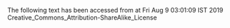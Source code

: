 The following text has been accessed from at Fri Aug 9 03:01:09 IST 2019
Creative_Commons_Attribution-ShareAlike_License
